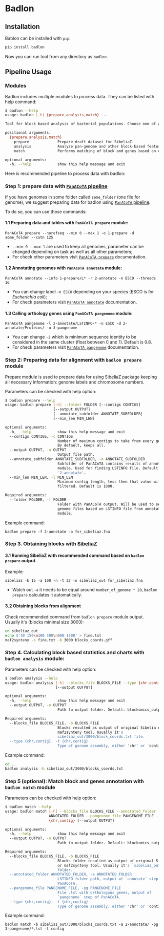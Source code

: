# Badlon

## Installation 

Bablon can be installed with `pip`:

```bash
pip install badlon
```

Now you can run tool from any directory as `badlon`.

## Pipeline Usage

### Modules

Badlon includes multiple modules to process data. They can be listed with help command:

```bash
$ badlon --help
usage: badlon [-h] {prepare,analysis,match} ...

Tool for block based analysis of bacterial populations. Choose one of available modules.

positional arguments:
  {prepare,analysis,match}
    prepare             Prepare draft dataset for SibeliaZ.
    analysis            Analyze pan-genome and other block-based features based on synteny blocks.
    match               Performs matching of block and genes based on coordinates.

optional arguments:
  -h, --help            show this help message and exit
```

Here is recommended pipeline to process data with badlon:

### Step 1: prepare data with [`PanACoTA` pipeline](https://github.com/gem-pasteur/PanACoTA)

If you have genomes in some folder called `some_folder` (one file for genome), we suggest preparing data for badlon using [`PanACoTA` pipeline](https://github.com/gem-pasteur/PanACoTA).

To do so, you can use those commands:

#### 1.1 Preparing data and tables with `PanACoTA prepare` module:

```
PanACoTA prepare --norefseq --min 0 --max 1 -o 1-prepare -d some_folder --cutn 125
```

* `--min 0 --max 1` are used to keep all genomes, parameter can be changed depending on task as well as all other parameters;
* For check other parameters visit [`PanACoTA prepare`](https://aperrin.pages.pasteur.fr/pipeline_annotation/html-doc/usage.html#prepare-subcommand) documentation.

#### 1.2 Annotating genomes with `PanACoTA annotate` module:

```
PanACoTA annotate --info 1-prepare/L* -r 2-annotate -n ESCO --threads 16
```

* You can change label `-n ESCO` depending on your species (ESCO is for *Escherichia coli*);
* For check parameters visit [`PanACoTA annotate`](https://aperrin.pages.pasteur.fr/pipeline_annotation/html-doc/usage.html#annotate-subcommand) documentation.

#### 1.3 Calling orthology genes using `PanACoTA pangenome` module:

```
PanACoTA pangenome -l 2-annotate/LSTINFO-* -n ESCO -d 2-annotate/Proteins/ -o 3-pangenome
```

* You can change `-i` which is minimum sequence identity to be considered in the same cluster (float between 0 and 1). Default is 0.8.
* For check parameters visit [`PanACoTA pangenome`](https://aperrin.pages.pasteur.fr/pipeline_annotation/html-doc/usage.html#pangenome-subcommand) documentation.

### Step 2: Preparing data for alignment with `badlon prepare` module

Prepare module is used to prepare data for using SibeliaZ package keeping all necessary information: genome labels and chromosome numbers.

Parameters can be checked with help option:

```bash
$ badlon prepare --help
usage: badlon prepare [-h] --folder FOLDER [--contigs CONTIGS]
                      [--output OUTPUT]
                      [--annotate_subfolder ANNOTATE_SUBFOLDER]
                      [--min_len MIN_LEN]

optional arguments:
  -h, --help            show this help message and exit
  --contigs CONTIGS, -c CONTIGS
                        Number of maximum contigs to take from every genome.
                        By default, keeps all.
  --output OUTPUT, -o OUTPUT
                        Output file path.
  --annotate_subfolder ANNOTATE_SUBFOLDER, -a ANNOTATE_SUBFOLDER
                        Subfolder of PanACoTA contains results of annotate
                        module. Used for finding LSTINFO file. Default is
                        '2-annotate'.
  --min_len MIN_LEN, -l MIN_LEN
                        Minimum contig length, less then that value will be
                        filtered. Default is 1000.

Required arguments:
  --folder FOLDER, -f FOLDER
                        Folder with PanACoTA output. Will be used to search
                        genome files based on LSTINFO file from annotate
                        module.
```

Example command:

```
badlon prepare -f 2-annotate -o for_sibeliaz.fna
```

### Step 3. Obtaining blocks with [SibeliaZ](https://github.com/medvedevgroup/SibeliaZ)

#### 3.1 Running SibeliaZ with recommended command based on `badlon prepare` output.

Example:
```
sibeliaz -k 15 -a 100 -n -t 32 -o sibeliaz_out for_sibeliaz.fna
```

* Watch out `-a` it needs to be equal around `number_of_genome * 20`, `badlon prepare` calculates it automatically.

#### 3.2 Obtaining blocks from alignment

Check recommended command from `badlon prepare` module output. Usually it's (blocks minimal size 3000):
```bash
cd sibeliaz_out
echo $'30 150\n100 500\n500 1500' > fine.txt
maf2synteny -s fine.txt -b 3000 blocks_coords.gff
```

### Step 4. Calculating block based statistics and charts with `badlon analysis` module:

Parameters can be checked with help option:

```bash
$ badlon analysis --help
usage: badlon analysis [-h] --blocks_file BLOCKS_FILE --type {chr,contig}
                       [--output OUTPUT]

optional arguments:
  -h, --help            show this help message and exit
  --output OUTPUT, -o OUTPUT
                        Path to output folder. Default: blockomics_output.

Required arguments:
  --blocks_file BLOCKS_FILE, -b BLOCKS_FILE
                        Blocks resulted as output of original Sibelia or
                        maf2synteny tool. Usually it's
                        sibeliaz_out/3000/block_coords.txt file.
  --type {chr,contig}, -t {chr,contig}
                        Type of genome assembly, either 'chr' or 'contig'
```

Example command:

```bash
cd ..
badlon analysis -b sibeliaz_out/3000/blocks_coords.txt
```

### Step 5 (optional): Match block and genes annotation with  `badlon match` module

Parameters can be checked with help option:

```bash
$ badlon match --help
usage: badlon match [-h] --blocks_file BLOCKS_FILE --annotated_folder
                    ANNOTATED_FOLDER --pangenome_file PANGENOME_FILE --type
                    {chr,contig} [--output OUTPUT]

optional arguments:
  -h, --help            show this help message and exit
  --output OUTPUT, -o OUTPUT
                        Path to output folder. Default: blockomics_output.

Required arguments:
  --blocks_file BLOCKS_FILE, -b BLOCKS_FILE
                        Blocks folder resulted as output of original Sibelia
                        or maf2synteny tool. Usually it's `sibeliaz_out/3000/`
                        folder.
  --annotated_folder ANNOTATED_FOLDER, -a ANNOTATED_FOLDER
                        LSTINFO folder path, output of `annotate` step of
                        PanACoTA.
  --pangenome_file PANGENOME_FILE, -pg PANGENOME_FILE
                        File .lst with orthologous genes, output of
                        `pangenome` step of PanACoTA.
  --type {chr,contig}, -t {chr,contig}
                        Type of genome assembly, either 'chr' or 'contig'
```

Example command:

```
badlon match -b sibeliaz_out/3000/blocks_coords.txt -a 2-annotate/ -pg 3-pangenome/*.lst -t contig
```